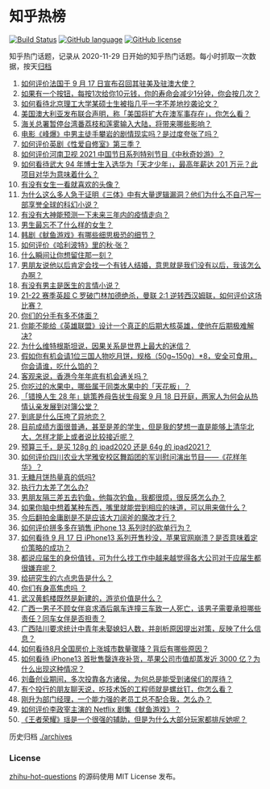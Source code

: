 # 知乎热榜
[![Build Status](https://github.com/ToWeLong/zhihu-hot-questions/workflows/CI/badge.svg)](https://github.com/ToWeLong/zhihu-hot-questions/actions)
[![GitHub language](https://img.shields.io/badge/language-golang-orange.svg)](https://golang.org/)
[![GitHub license](https://img.shields.io/github/license/ToWeLong/zhihu-hot-questions)](https://github.com/ToWeLong/zhihu-hot-questions/blob/main/LICENSE)

知乎热门话题，记录从 2020-11-29 日开始的知乎热门话题。每小时抓取一次数据，按天[归档](./archives)

<!-- BEGIN -->

1. [如何评价法国于 9 月 17 日宣布召回其驻美及驻澳大使？](https://www.zhihu.com/question/487541819)
1. [如果有一个按钮，每按1次给你10元钱，你的寿命会减少1分钟，你会按几次？](https://www.zhihu.com/question/384995742)
1. [如何看待北京理工大学某硕士生被指几乎一字不差地抄袭论文？](https://www.zhihu.com/question/487690998)
1. [美国澳大利亚发布联合声明，称「美国将扩大在澳军事存在」，你怎么看？](https://www.zhihu.com/question/487441681)
1. [海关总署暂停台湾番荔枝和莲雾输入大陆，将带来哪些影响？](https://www.zhihu.com/question/487754914)
1. [电影《峰爆》中男主徒手攀岩的剧情现实吗？是过度夸张了吗？](https://www.zhihu.com/question/487532203)
1. [如何评价英剧《性爱自修室》第三季？](https://www.zhihu.com/question/487371776)
1. [如何评价河南卫视 2021 中国节日系列特别节目《中秋奇妙游》？](https://www.zhihu.com/question/487468979)
1. [如何看待武大 94 年博士生入选华为「天才少年」，最高年薪达 201 万元？此项目对华为意味着什么？](https://www.zhihu.com/question/487671146)
1. [有没有女生一看就喜欢的头像？](https://www.zhihu.com/question/410954554)
1. [为什么这么多人急于证明《三体》中有大量逻辑漏洞？他们为什么不自己写一部享誉全球的科幻小说？](https://www.zhihu.com/question/487432334)
1. [有没有大神能预测一下未来三年内的疫情走向？](https://www.zhihu.com/question/478933195)
1. [男生最忘不了什么样的女生？](https://www.zhihu.com/question/320387789)
1. [韩剧《鱿鱼游戏》有哪些细思极恐的细节？](https://www.zhihu.com/question/487370520)
1. [如何评价《哈利波特》里的秋·张？](https://www.zhihu.com/question/438739182)
1. [什么瞬间让你想留住那一刻？](https://www.zhihu.com/question/59120465)
1. [男朋友说他以后肯定会找一个有钱人结婚，意思就是我们没有以后，我该怎么办啊？](https://www.zhihu.com/question/484870415)
1. [有没有男主是医生的言情小说？](https://www.zhihu.com/question/370530816)
1. [21-22 赛季英超 C 罗破门林加德绝杀，曼联 2:1 逆转西汉姆联，如何评价这场比赛？](https://www.zhihu.com/question/487847991)
1. [你们的分手有多不体面？](https://www.zhihu.com/question/363689631)
1. [你能不能给《英雄联盟》设计一个真正的后期大核英雄，使他在后期极难解决?](https://www.zhihu.com/question/478832598)
1. [为什么维特根斯坦说，因果关系是世界上最大的迷信？](https://www.zhihu.com/question/64302676)
1. [假如你有机会请1位三国人物吃月饼，规格（50g~150g）*8，安全可食用，你会请谁，吃什么馅的？](https://www.zhihu.com/question/487765397)
1. [客观来说，香港今年年底有机会通关吗？](https://www.zhihu.com/question/483806679)
1. [你吃过的水果中，哪些属于同类水果中的「天花板」？](https://www.zhihu.com/question/475540509)
1. [「错换人生 28 年」姚策养母告状生母案 9 月 18 日开庭，两家人为何会从热情认亲发展到对簿公堂？](https://www.zhihu.com/question/487624066)
1. [到底是什么压垮了异地恋？](https://www.zhihu.com/question/479681398)
1. [目前成绩方面很普通，甚至是差的学生，但是我的梦想一直是能够上清华北大，怎样才能上或者说比较接近呢？](https://www.zhihu.com/question/481879333)
1. [预算三千，是买 128g 的 ipad2020 还是 64g 的 ipad2021？](https://www.zhihu.com/question/487029928)
1. [如何评价四川农业大学雅安校区舞蹈团的军训慰问演出节目——《花样年华》？](https://www.zhihu.com/question/487656234)
1. [无糖月饼热量真的低吗?](https://www.zhihu.com/question/486281536)
1. [执行力太差了怎么办?](https://www.zhihu.com/question/355253201)
1. [男朋友隔三差五去钓鱼，他每次钓鱼，我都很烦，很反感怎么办？](https://www.zhihu.com/question/473937991)
1. [如果你脑中想着某种东西，嘴里就能尝到相应的味道，可以用来做什么？](https://www.zhihu.com/question/479838289)
1. [今后翻拍金庸剧是不是应该大刀阔斧的魔改才行？](https://www.zhihu.com/question/479938730)
1. [如何评价拼多多在销售 iPhone 13 系列时的砍单行为？](https://www.zhihu.com/question/487572687)
1. [如何看待 9 月 17 日 iPhone13 系列开售秒没，苹果官网崩溃？是否意味着定价策略的成功？](https://www.zhihu.com/question/487519729)
1. [都说应届生的身份值钱，可为什么找工作中越来越觉得各大公司对于应届生都很嫌弃呢？](https://www.zhihu.com/question/478918702)
1. [给研究生的六点忠告是什么？](https://www.zhihu.com/question/486522815)
1. [你们有身高焦虑吗 ？](https://www.zhihu.com/question/479758563)
1. [武汉黄鹤楼既然是新建的，游览价值是什么？](https://www.zhihu.com/question/463692637)
1. [广西一男子不顾女伴哀求酒后飙车连撞三车致一人死亡，该男子需要承担哪些责任？同车女伴是否担责？](https://www.zhihu.com/question/487543080)
1. [广西陆川要求统计中青年未娶媳妇人数，并剖析原因提出对策，反映了什么信息？](https://www.zhihu.com/question/487602698)
1. [如何看待8月全国房价上涨城市数量骤降？背后有哪些原因？](https://www.zhihu.com/question/487149660)
1. [如何看待 iPhone13 首批售罄连夜补货，苹果公司市值却蒸发近 3000 亿？为什么出现这种情况？](https://www.zhihu.com/question/487572631)
1. [刘备创业期间，多次投靠各方诸侯，为何总是能受到诸侯们的厚待？](https://www.zhihu.com/question/473259130)
1. [有个投行的朋友聊天说，吃技术饭的工程师就是螺丝钉，你怎么看？](https://www.zhihu.com/question/440620770)
1. [刚升为部门经理，一个能力强的老员工总不配合我，怎么办？](https://www.zhihu.com/question/485879434)
1. [如何评价李政宰主演的 Netflix 剧集《鱿鱼游戏》？](https://www.zhihu.com/question/487370418)
1. [《王者荣耀》瑶是一个很强的辅助，但是为什么大部分玩家都排斥她呢？](https://www.zhihu.com/question/486974153)

<!-- END -->

历史归档 [./archives](./archives)


### License
[zhihu-hot-questions](https://github.com/towelong/zhihu-hot-questions) 的源码使用 MIT License 发布。